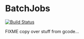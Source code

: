 # BatchJobs
[![Build Status](https://travis-ci.org/tudo-r/BatchJobs.png)](https://travis-ci.org/tudo-r/BatchJobs)

FIXME copy over stuff from gcode...
